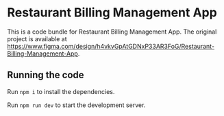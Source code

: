 
  # Restaurant Billing Management App

  This is a code bundle for Restaurant Billing Management App. The original project is available at https://www.figma.com/design/h4vkvGpAtGDNxP33AR3FoG/Restaurant-Billing-Management-App.

  ## Running the code

  Run `npm i` to install the dependencies.

  Run `npm run dev` to start the development server.
  